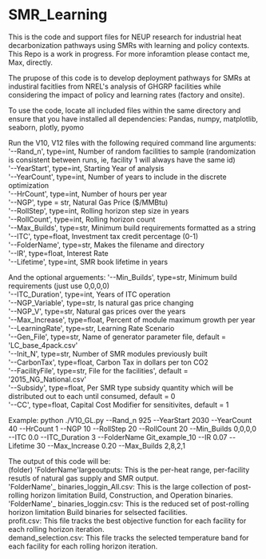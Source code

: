 # SMR_Learning
This is the code and support files for NEUP research for industrial heat decarbonization pathways using SMRs with learning and policy contexts. This Repo is a work in progress. For more inforamtion please contact me, Max, directly.

The prupose of this code is to develop deployment pathways for SMRs at industiral facitlies from NREL's analysis of GHGRP facilities while considering the impact of policy and learning rates (factory and onsite). 

To use the code, locate all included files within the same directory and ensure that you have installed all dependencies:
Pandas, numpy, matplotlib, seaborn, plotly, pyomo

Run the V10, V12 files with the following required command line arguments:  
  '--Rand_n', type=int, Number of random facilities to sample (randomization is consistent between runs, ie, facility 1 will always have the same id)  
  '--YearStart', type=int, Starting Year of analysis  
  '--YearCount', type=int, Number of years to include in the discrete optimization   
  '--HrCount', type=int, Number of hours per year  
  '--NGP', type = str, Natural Gas Price ($/MMBtu)  
  '--RollStep', type=int, Rolling horizon step size in years  
  '--RollCount', type=int, Rolling horizon count  
  '--Max_Builds', type=str, Minimum build requirements formatted as a string  
  '--ITC', type=float, Investment tax credit percentage (0-1)  
  '--FolderName', type=str, Makes the filename and directory  
  '--IR', type=float, Interest Rate  
  '--Lifetime', type=int, SMR book lifetime in years  

And the optional arguements:
  '--Min_Builds', type=str, Minimum build requirements (just use 0,0,0,0)  
  '--ITC_Duration', type=int, Years of ITC operation  
  '--NGP_Variable', type=str, Is natural gas price changing  
  '--NGP_V', type=str, Natural gas prices over the years  
  '--Max_Increase', type=float, Percent of module maximum growth per year  
  '--LearningRate', type=str, Learning Rate Scenario  
  '--Gen_File', type=str, Name of generator parameter file, default = 'LC_base_4pack.csv'  
  '--Init_N', type=str, Number of SMR modules previously built  
  '--CarbonTax', type=float, Carbon Tax in dollars per ton CO2  
  '--FacilityFile', type=str, File for the facilities', default = '2015_NG_National.csv'  
  '--Subsidy', type=float, Per SMR type subsidy quantity which will be distributed out to each until consumed, default = 0  
  '--CC', type=float, Capital Cost Modifier for sensitivites, default = 1  

Example:
  python ./V10_GL.py --Rand_n 925 --YearStart 2030 --YearCount 40 --HrCount 1 --NGP 10 --RollStep 20 --RollCount 20 --Min_Builds 0,0,0,0 --ITC 0.0 --ITC_Duration 3 --FolderName Git_example_10 --IR 0.07 --Lifetime 30 --Max_Increase 0.20 --Max_Builds 2,8,2,1

The output of this code will be:  
  (folder) 'FolderName'largeoutputs: This is the per-heat range, per-facility resutls of natural gas supply and SMR output.  
  'FolderName'_ binaries_loggin_All.csv: This is the large collection of post-rolling horizon limitation Build, Construction, and Operation binaries.  
  'FolderName'_ binaries_loggin.csv: This is the reduced set of post-rolling horizon limitation Build binaries for selsected facilities.  
  profit.csv: This file tracks the best objective function for each facility for each rolling horizon iteration.  
  demand_selection.csv: This file tracks the selected temperature band for each facility for each rolling horizon iteration.  

